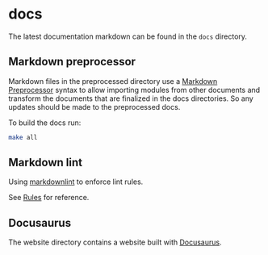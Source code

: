 # docs

The latest documentation markdown can be found in the `docs` directory.

## Markdown preprocessor

Markdown files in the preprocessed directory use a [Markdown Preprocessor](https://github.com/jreese/markdown-pp)
syntax to allow importing modules from other documents and transform the documents
that are finalized in the docs directories.  So any updates should be made to the
preprocessed docs.

To build the docs run:

```Bash
make all
```

## Markdown lint

Using [markdownlint](https://github.com/DavidAnson/markdownlint) to enforce
lint rules.

See [Rules](https://github.com/DavidAnson/markdownlint/blob/v0.20.3/doc/Rules.md)
for reference.

## Docusaurus

The website directory contains a website built with [Docusaurus](https://github.com/facebook/docusaurus).
